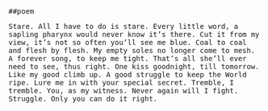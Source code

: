 ##poem

<style>
    body {
    font-family: "Roboto Mono", monospace;
}
</style>

Stare. All I have to do is stare. 
Every little word, a sapling pharynx would never know it’s there. 
Cut it from my view, it’s not so often you’ll see me blue.
Coal to coal and flesh by flesh.
My empty soles no longer come to mesh.
A forever song, to keep me tight.
That’s all she’ll ever need to see, thus right. 
One kiss goodnight, till tomorrow.
Like my good climb up.
A good struggle to keep the World ripe. 
Lure me in with your special secret.
Tremble, I tremble.
You, as my witness.
Never again will I fight.
Struggle. Only you can do it right.
